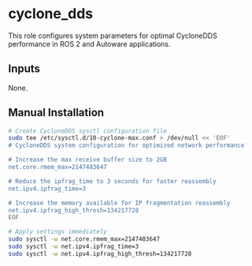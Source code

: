 # cyclone_dds

This role configures system parameters for optimal CycloneDDS performance in ROS 2 and Autoware applications.

## Inputs

None.

## Manual Installation

```bash
# Create CycloneDDS sysctl configuration file
sudo tee /etc/sysctl.d/10-cyclone-max.conf > /dev/null << 'EOF'
# CycloneDDS system configuration for optimized network performance

# Increase the max receive buffer size to 2GB
net.core.rmem_max=2147483647

# Reduce the ipfrag_time to 3 seconds for faster reassembly
net.ipv4.ipfrag_time=3

# Increase the memory available for IP fragmentation reassembly
net.ipv4.ipfrag_high_thresh=134217728
EOF

# Apply settings immediately
sudo sysctl -w net.core.rmem_max=2147483647
sudo sysctl -w net.ipv4.ipfrag_time=3
sudo sysctl -w net.ipv4.ipfrag_high_thresh=134217728
```
